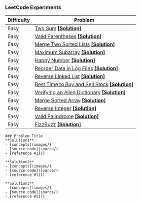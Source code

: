 ### LeetCode Experiments 

Difficulty | Problem | 
------------ | ------------ | 
Easy | [Two Sum](https://leetcode.com/problems/two-sum/) [**[Solution]**](easy/TwoSum) | 
Easy | [Valid Parentheses](https://leetcode.com/problems/valid-parentheses/)  [**[Solution]**](easy/Valid_Parentheses) | 
Easy | [Merge Two Sorted Lists](https://leetcode.com/problems/merge-two-sorted-lists/)  [**[Solution]**](easy/Merge_Two_Sorted_Lists) |  
Easy | [Maximum Subarray](https://leetcode.com/problems/maximum-subarray/)  [**[Solution]**](easy/Maximum_subarray) | 
Easy | [Happy Number](https://leetcode.com/problems/happy-number/)  [**[Solution]**](easy/Happy_number) | 
Easy | [Reorder Data in Log Files](https://leetcode.com/problems/reorder-data-in-log-files/) [**[Solution]**](easy/Reorder_Data_in_Log_Files) |
Easy | [Reverse Linked List](https://leetcode.com/problems/reverse-linked-list/)  [**[Solution]**](easy/Reverse_LinkedList) | 
Easy | [Best Time to Buy and Sell Stock](https://leetcode.com/problems/best-time-to-buy-and-sell-stock/) [**[Solution]**](easy/Best_time)|
Easy | [Verifying an Alien Dictionary](https://leetcode.com/problems/verifying-an-alien-dictionary/) [**[Solution]**](easy/Alien_dictionary) |
Easy | [Merge Sorted Array](https://leetcode.com/problems/merge-sorted-array/) [**[Solution]**](easy/Merge_Sorted_Array) |
Easy | [Reverse Integer](https://leetcode.com/problems/reverse-integer/) [**[Solution]**](easy/Reverse_Integer)| 
Easy | [Valid Palindrome](https://leetcode.com/problems/valid-palindrome/) [**[Solution]**](easy/Valid_Palindrome) |
Easy | [FizzBuzz](https://leetcode.com/problems/fizz-buzz/solution/) [**[Solution]**](easy/FizzBuzz) |

```
### Problem Title
**Solution1**
- [concepts](images/)
- [source code](source/)
- [reference #1]() 

**Solution2**
- [concepts](images/)
- [source code](source/)
- [reference #1]() 

**Solution3**
- [concepts](images/)
- [source code](source/)
- [reference #1]()    
```

